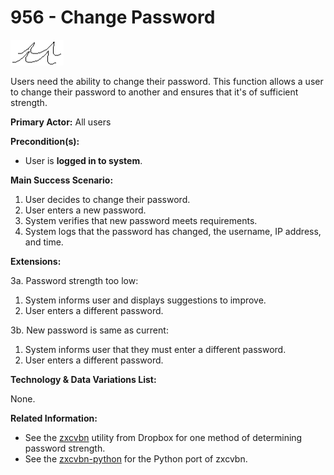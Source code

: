 # 956 - Change Password

![User Goal](level_sea.png)

Users need the ability to change their password. This function allows a user to change their password to another and ensures that it's of sufficient strength.

**Primary Actor:** All users

**Precondition(s):**

- User is __logged in to system__.

**Main Success Scenario:**

1. User decides to change their password.
2. User enters a new password.
3. System verifies that new password meets requirements.
4. System logs that the password has changed, the username, IP address, and time.

**Extensions:**

3a. Password strength too low:

  1. System informs user and displays suggestions to improve.
  2. User enters a different password.

3b. New password is same as current:

  1. System informs user that they must enter a different password.
  2. User enters a different password.

**Technology & Data Variations List:**

None.

**Related Information:**

- See the [zxcvbn][1] utility from Dropbox for one method of determining password strength.
- See the [zxcvbn-python][2] for the Python port of zxcvbn.

[1]: https://github.com/dropbox/zxcvbn
[2]: https://github.com/dwolfhub/zxcvbn-python
